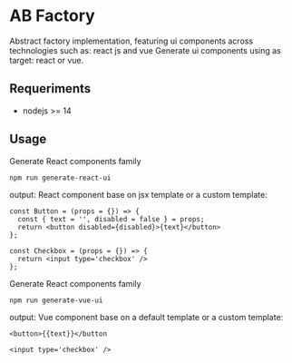 # AB Factory
Abstract factory implementation, featuring ui components across technologies such as: react js and vue
Generate ui components using as target: react or vue.

## Requeriments
- nodejs >= 14

## Usage
Generate React components family

`npm run generate-react-ui`

output: 
React component base on jsx template or a custom template:

```
const Button = (props = {}) => {
  const { text = '', disabled = false } = props;
  return <button disabled={disabled}>{text}</button>
};
```

```
const Checkbox = (props = {}) => {
  return <input type='checkbox' />
};
```

Generate React components family

`npm run generate-vue-ui`
 

output: 
Vue component base on a default template or a custom template:

```
<button>{{text}}</button
```

```
<input type='checkbox' />
```









